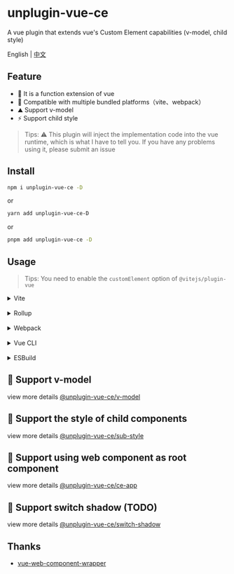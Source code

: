 # unplugin-vue-ce
A vue plugin that extends vue's Custom Element capabilities (v-model, child style)

English | [中文](https://github.com/unplugin/unplugin-vue-ce/blob/master/README.ZH-CN.md)

## Feature

* 🧩 It is a function extension of vue
* 🌈 Compatible with multiple bundled platforms（vite、webpack）
* ⛰ Support v-model
*  ⚡ Support child style

> Tips: ⚠ This plugin will inject the implementation code into the vue runtime, which is what I have to tell you. 
> If you have any problems using it, please submit an issue

## Install

```bash
npm i unplugin-vue-ce -D
```
or
```bash
yarn add unplugin-vue-ce-D
```
or
```bash
pnpm add unplugin-vue-ce -D
```

## Usage

> Tips: You need to enable the `customElement` option of `@vitejs/plugin-vue`

<details>
<summary>Vite</summary>

```ts
// vite.config.ts
import { defineConfig } from 'vite'
import { viteVueCE } from 'unplugin-vue-ce'
import vue from '@vitejs/plugin-vue'
import type { PluginOption } from 'vite'
export default defineConfig({
  plugins: [
    vue(),
    viteVueCE() as PluginOption,
  ],
})
```

</details>
<br>
<details>
<summary>Rollup</summary>

```ts
// rollup.config.js
import { rollupVueCE } from '@nplugin-vue-ce'
export default {
  plugins: [
    rollupVueCE(),
  ],
}
```

</details>
<br>
<details>
<summary>Webpack</summary>

```ts
// webpack.config.js
module.exports = {
  /* ... */
  plugins: [
    require('unplugin-vue-ce').webpackVueCE(),
  ],
}
```
</details>
<br>
<details>
<summary>Vue CLI</summary>

```ts
// vue.config.js
module.exports = {
  configureWebpack: {
    plugins: [
      require('unplugin-vue-ce').webpackVueCE({}),
    ],
  },
}
```

</details>
<br>
<details>
<summary>ESBuild</summary>

```ts
// esbuild.config.js
import { build } from 'esbuild'
import { esbuildVueCE } from 'unplugin-vue-ce'

build({
  plugins: [esbuildVueCE()],
})
```
</details>


## 🎯 Support v-model

view more details [@unplugin-vue-ce/v-model](https://github.com/unplugin/unplugin-vue-ce/tree/master/packages/v-model/README.md)

## 🎃 Support the style of child components

view more details [@unplugin-vue-ce/sub-style](https://github.com/unplugin/unplugin-vue-ce/blob/master/packages/sub-style/README.md)

## 🍻 Support using web component as root component

view more details [@unplugin-vue-ce/ce-app](https://github.com/unplugin/unplugin-vue-ce/blob/master/packages/ce-app/README.md)

## 🚧 Support switch shadow (TODO)

view more details [@unplugin-vue-ce/switch-shadow](https://github.com/unplugin/unplugin-vue-ce/blob/master/packages/switch-shadow/README.md) 

## Thanks
 * [vue-web-component-wrapper](https://github.com/EranGrin/vue-web-component-wrapper)
